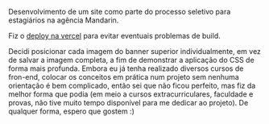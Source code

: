 Desenvolvimento de um site como parte do processo seletivo para estagiários na agência Mandarin.

Fiz o [deploy na vercel](https://mandarin-caroldireito1.vercel.app) para evitar eventuais problemas de build. 

Decidi posicionar cada imagem do banner superior individualmente, em vez de salvar a imagem completa, a fim de demonstrar a aplicação do CSS de forma mais profunda. 
Embora eu já tenha realizado diversos cursos de fron-end, colocar os conceitos em prática num projeto sem nenhuma orientação é bem complicado, então sei que não ficou perfeito, mas fiz da melhor forma que podia (em meio a cursos extracurriculares, faculdade e provas, não tive muito tempo disponível para me dedicar ao projeto). 
De qualquer forma, espero que gostem :)
